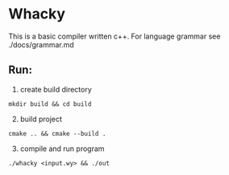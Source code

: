 
# Whacky

This is a basic compiler written c++.
For language grammar see ./docs/grammar.md

## Run:

 1.  create build directory

```shell
mkdir build && cd build
```
 2.  build project
```shell
cmake .. && cmake --build .
```
3. compile and run program
```shell
./whacky <input.wy> && ./out
```

